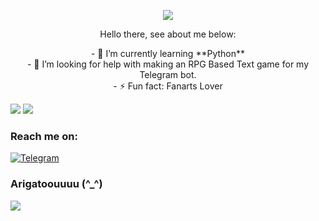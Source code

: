 <p align="center">
  <img src="https://pa1.narvii.com/6099/bc1c421959650c2038fdf789dc93c1faf2fbedf2_hq.gif">
</p>

<p align="center">
  Hello there, see about me below:</h3>
</p>

<p align="center">
  - 🌱 I’m currently learning **Python**<br>
  - 🤔 I’m looking for help with making an RPG Based Text game for my Telegram bot.<br>
  - ⚡ Fun fact: Fanarts Lover
</p>

  <img src="https://github-readme-stats.vercel.app/api?username=rushkii&show_icons=true&theme=tokyonight">
  <img src="https://github-readme-stats.vercel.app/api/top-langs/?username=rushkii&layout=compact&theme=nightowl">

  <h3>Reach me on:</h3>

  <a href="https://t.me/nekoha" target="_blank"><img src="https://img.shields.io/badge/Telegram-3f5ed8.svg?&?style=social&logo=telegram&color=blue" alt="Telegram"></a>

  <h3>Arigatoouuuu (^_^)</h3>
  <img src="https://64.media.tumblr.com/59fecf45d53e0262082dfae131ad71aa/tumblr_mk8tt6RUkA1rvrw2eo1_r1_400.gif">
</p>
